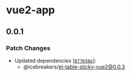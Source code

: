 # vue2-app

## 0.0.1

### Patch Changes

- Updated dependencies [[`877658e`](https://github.com/sonofmagic/vue2-sticky/commit/877658e85dabdddd2be458b3d2f3b53160a29d96)]:
  - @icebreakers/el-table-sticky-vue2@0.0.3
